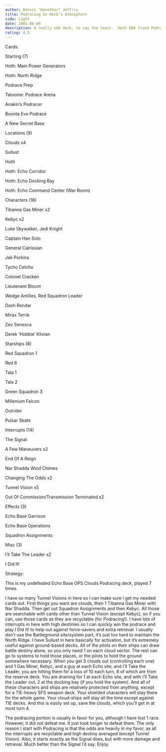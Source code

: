 ```yaml
---
author: Dennis "Denethor" Jeffris
title: Podracing In Hoth’s Atmosphere
side: Light
date: 2001-06-09
description: A really odd deck, to say the least.  Hoth EBO Cloud Podracing!!  Card efficient and surprisingly effective.
rating: 4.5
---
```

Cards: 

Starting (7)
Hoth: Main Power Generators
Hoth: North Ridge
Podrace Prep
Tatooine: Podrace Arena
Anakin’s Podracer
Boonta Eve Podrace
A New Secret Base

Locations (9)
Clouds x4
Sullust
Hoth
Hoth: Echo Corridor
Hoth: Echo Docking Bay
Hoth: Echo Command Center (War Room)

Characters (16)
Tibanna Gas Miner x2
Kebyc x2
Luke Skywalker, Jedi Knight
Captain Han Solo
General Calrissian
Jek Porkins
Tycho Celchu
Colonel Cracken
Lieutenant Blount
Wedge Antilles, Red Squadron Leader
Dash Rendar
Mirax Terrik
Zev Senesca
Derek ’Hobbie’ Klivian

Starships (8)

Red Squadron 1
Red 6
Tala 1
Tala 2
Green Squadron 3
Millenium Falcon
Outrider
Pulsar Skate

Interrupts (14)
The Signal
A Few Maneuvers x2
End Of A Reign
Nar Shadda Wind Chimes
Changing The Odds x2
Tunnel Vision x5
Out Of Commission/Transmission Terminated x2

Effects (3)
Echo Base Garrison
Echo Base Operations
Squadron Assignments

Misc (3)
I’ll Take The Leader x2
I Did It! 

Strategy: 

This is my undefeated Echo Base OPS Clouds Podracing deck, played 7 times.

I have so many Tunnel Visions in here so I can make sure I get my needed cards out.  First things you want are clouds, then 1 Tibanna Gas Miner with Nar Shadda.  Then get out Squadron Assignments and then Kebyc.  All those are searchable with cards other than Tunnel Vision (except Kebyc), so if you can, use those cards as they are recyclable (for Podracing!).  I have lots of interrupts in here with high destinies so I can quickly win the podrace and play I Did It!  to help out against force-savers and extra retrieval.  I usually don’t use the Battleground site/system part, it’s just too hard to maintain the North Ridge.  I have Sullust in here basically for activation, but it’s extremely useful against ground-based decks.  All of the pilots on their ships can draw battle destiny alone, so you only need 1 on each cloud sector.  The rest can go to systems to hold those places, or the pilots to hold the ground somewhere necessary.  When you get 3 clouds out (controlling each one) and 1 Gas Miner, Kebyc, and a guy at each Echo site, and I’ll Take the Leader, you are hitting them for a loss of 10 each turn, 6 of which are from the reserve deck.  You are draining for 1 at each Echo site, and with I’ll Take the Leader out, 2 at the docking bay (if you hold the system).  And all of these characters and ships are relatively protected from anything, except for a TIE-heavy SFS weapon deck.  Your shielded characters will stay there for the whole game.  Your cloud-ships will stay all the time except against TIE decks.  And this is easily set up, save the clouds, which you’ll get in at most turn 4.

The podracing portion is usually in favor for you, although I have lost 1 race.  However, it did not defeat me.  It just took longer to defeat them.  The only reason I start with Podracing is that the odds are heavily in my favor, as all the interrupts are recyclable and high destiny averaged (except Tunnel Vision).  Also, it starts exactly as the Signal does, but with more damage and retrieval.  Much better than the Signal I’d say.  Enjoy. 